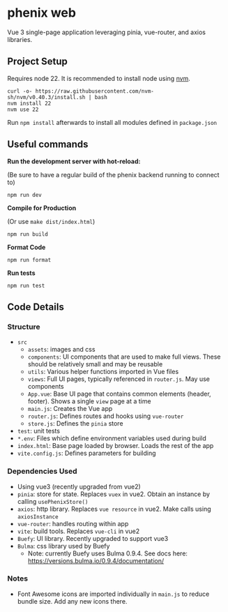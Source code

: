 # phenix web

Vue 3 single-page application leveraging pinia, vue-router, and axios libraries.

## Project Setup

Requires node 22. It is recommended to install node using [nvm](https://github.com/nvm-sh/nvm).

```
curl -o- https://raw.githubusercontent.com/nvm-sh/nvm/v0.40.3/install.sh | bash
nvm install 22
nvm use 22
```

Run `npm install` afterwards to install all modules defined in `package.json`

## Useful commands

**Run the development server with hot-reload:**

(Be sure to have a regular build of the phenix backend running to connect to)

```
npm run dev
```

**Compile for Production**

(Or use `make dist/index.html`)

```
npm run build
```

**Format Code**

```
npm run format
```

**Run tests**

```
npm run test
```

## Code Details

### Structure

- `src`
  - `assets`: images and css
  - `components`: UI components that are used to make full views. These should be relatively small and may be reusable
  - `utils`: Various helper functions imported in Vue files
  - `views`: Full UI pages, typically referenced in `router.js`. May use components
  - `App.vue`: Base UI page that contains common elements (header, footer). Shows a single `view` page at a time
  - `main.js`: Creates the Vue app
  - `router.js`: Defines routes and hooks using `vue-router`
  - `store.js`: Defines the `pinia` store
- `test`: unit tests
- `*.env`: Files which define environment variables used during build
- `index.html`: Base page loaded by browser. Loads the rest of the app
- `vite.config.js`: Defines parameters for building

### Dependencies Used

- Using vue3 (recently upgraded from vue2)
- `pinia`: store for state. Replaces `vuex` in vue2. Obtain an instance by calling `usePhenixStore()`
- `axios`: http library. Replaces `vue resource` in vue2. Make calls using `axiosInstance`
- `vue-router`: handles routing within app
- `vite`: build tools. Replaces `vue-cli` in vue2
- `Buefy`: UI library. Recently upgraded to support vue3
- `Bulma`: css library used by Buefy
  - Note: currently Buefy uses Bulma 0.9.4. See docs here: https://versions.bulma.io/0.9.4/documentation/

### Notes

- Font Awesome icons are imported individually in `main.js` to reduce bundle size. Add any new icons there.
